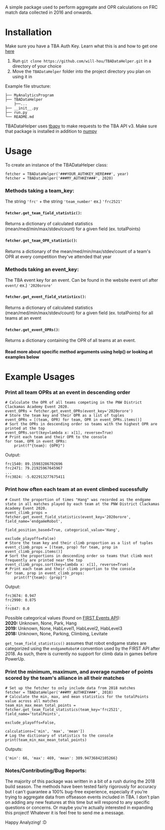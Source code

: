 A simple package used to perform aggregate and OPR calculations on FRC match data collected in 2016 and onwards.

# Installation
Make sure you have a TBA Auth Key. Learn what this is and how to get one [here](https://www.thebluealliance.com/apidocs)

1. Run `git clone https://github.com/will-hou/TBADataHelper.git` in a directory of your choice
2. Move the `TBADataHelper` folder into the project directory you plan on using it in

Example file structure:
```
├── MyAnalyticsProgram
├── TBADataHelper
    ├──... 
├── __init__.py
├── run.py
└── README.md
```

TBADataHelper uses [tbapy](https://github.com/frc1418/tbapy) to make requests to the TBA API v3. Make sure that package is installed in addition to [numpy](https://github.com/numpy/numpy) 

# Usage

To create an instance of the TBADataHelper class:
```
fetcher = TBADataHelper('###YOUR_AUTHKEY_HERE###', year)
fetcher = TBADataHelper('###MY_AUTHKEY###', 2020)
```
### Methods taking a team_key:
The string `'frc'` + the string `'team_number'` ex.) `'frc2521'`

#### `fetcher.get_team_field_statistic()`:  
Returns a dictionary of calculated statistics (mean/med/min/max/stdev/count) for a given field (ex. totalPoints)
#### `fetcher.get_team_OPR_statistic()`:
Returns a dictionary of the mean/med/min/max/stdev/count of a team's OPR at every competition they've attended that year

### Methods taking an event_key: 
The TBA event key for an event. Can be found in the website event url after `event/` ex.) `'2020orore'` 

#### `fetcher.get_event_field_statistics()`:
Returns a dictionary of calculated statistics (mean/med/min/max/stdev/count) for a given field (ex. totalPoints)
for all teams at an event
#### `fetcher.get_event_OPRs()`:
Returns a dictionary containing the OPR of all teams at an event.

#### Read more about specific method arguments using help() or looking at examples below

# Example Usages

### Print all team OPRs at an event in descending order
```
# Calculate the OPR of all teams competing in the PNW District Clackamas Academy Event 2020.
event_OPRs = fetcher.get_event_OPRs(event_key='2020orore')
# Store the team key and their OPR as a list of tuples
event_OPRs = [(team, OPR) for team, OPR in event_OPRs.items()]
# Sort the OPRs in descending order so teams with the highest OPR are printed at the top
event_OPRs.sort(key=lambda x: x[1], reverse=True)
# Print each team and their OPR to the console
for team, OPR in event_OPRs:
    print(f"{team}: {OPR}")
```

Output:
```
frc1540: 89.15983286702696
frc2471: 79.21925967645967
...
frc3024: -5.022913277675411
```

### Print how often each team at an event climbed sucessfully  
```
# Count the proportion of times "Hang" was recorded as the endgame state in all matches played by each team at the PNW District Clackamas Academy Event 2020.
event_climb_props = fetcher.get_event_field_statistics(event_key='2020orore', field_name='endgameRobot',
                                                        field_position_based=True, categorical_value='Hang',
                                                        exclude_playoffs=False)
# Store the team key and their climb proportion as a list of tuples
event_climb_props = [(team, prop) for team, prop in event_climb_props.items()]
# Sort the proportions in descending order so teams that climb most frequently are printed near the top
event_climb_props.sort(key=lambda x: x[1], reverse=True)
# Print each team and their climb proportion to the console
for team, prop in event_climb_props:
    print(f"{team}: {prop}")
```
Output:
```
frc3674: 0.947
frc2990: 0.875
...
frc847: 0.0
```
Possible categorical values (found on [FIRST Events API](https://frcevents2.docs.apiary.io/#/reference/match-results/score-details)): <br/>
**2020:** Unknown, None, Park, Hang <br/>
**2019:** Unknown, None, HabLevel1, HabLevel2, HabLevel3 <br/>
**2018:** Unknown, None, Parking, Climbing, Levitate <br/>

 `get_team_field_statistics()` assumes that robot endgame states are categorized using the `endgameRobot#` convention used by the FIRST API after 2018. As such, there is currently no support for climb data in games before PowerUp.
 
 ### Print the minimum, maximum, and average number of points scored by the team's alliance in all their matches
 ```
# Set up the fetcher to only include data from 2018 matches
fetcher = TBADataHelper('###MY_AUTHKEY###', 2018)
# Calculate the min, max, and mean statistics for the totalPoints value across all matches
team_min_max_mean_total_points = fetcher.get_team_field_statistics(team_key='frc2521', field_name='totalPoints',
                                                                    exclude_playoffs=False,
                                                                    calculations=['min', 'max', 'mean'])
# Log the dictionary of statistics to the console
print(team_min_max_mean_total_points)
```
Outputs:
```
{'min': 66, 'max': 469, 'mean': 309.94736842105266}
```

### Notes/Contributing/Bug Reports:
The majority of this package was written in a bit of a rush during the 2018 build season. The methods have been tested fairly
rigorously for accuracy but I can't guarantee a 100% bug-free experience, especially if you're trying to aggregate data
from offseason events included in TBA. I don't plan on adding any  new features at this time but will respond to any
specific questions or concerns. Or maybe you're actually interested in expanding this project! Whatever it is feel free 
to send me a message. 

Happy Analyzing! :D 